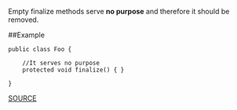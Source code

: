 Empty finalize methods serve **no purpose** and therefore it should be removed.

##Example

  	public class Foo { 
  	
  		//It serves no purpose
  		protected void finalize() { } 
  	
  	}

[SOURCE](http://pmd.sourceforge.net/pmd-5.3.2/pmd-java/rules/java/finalizers.html#EmptyFinalizer)
